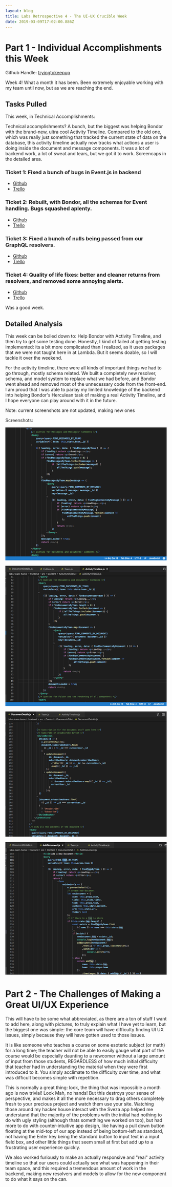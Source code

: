 ```yaml
---
layout: blog
title: Labs Retrospective 4 - The UI-UX Crucible Week
date: 2019-03-09T17:02:00.886Z
---
```

# Part 1 - Individual Accomplishments this Week

Github Handle: [tryingtokeepup](https://github.com/tryingtokeepup)

Week 4! What a month it has been. Been extremely enjoyable working with my team until now, but as we are reaching the end.

## Tasks Pulled

This week, in Technical Accomplishments:

Technical accomplishments? A bunch, but the biggest was helping Bondor with the brand-new, ultra cool Activity Timeline. Compared to the old one, which was really just something that tracked the current state of data on the database, this activity timeline actually now tracks what actions a user is doing inside the document and message components. It was a lot of backend work, a lot of sweat and tears, but we got it to work. Screencaps in the detailed area.

### Ticket 1: Fixed a bunch of bugs in Event.js in backend

* [Github](https://github.com/Lambda-School-Labs/labs-team-home/pull/362)
* [Trello](https://trello.com/c/QW8mvUpD/85-testing-and-fixing-folder-functions-from-last-week)

### Ticket 2: Rebuilt, with Bondor, all the schemas for Event handling. Bugs squashed aplenty.

* [Github](https://github.com/Lambda-School-Labs/labs-team-home/pull/370)
* [Trello](https://trello.com/c/QW8mvUpD/85-testing-and-fixing-folder-functions-from-last-week)

### Ticket 3: Fixed a bunch of nulls being passed from our GraphQL resolvers.

* [Github](https://github.com/Lambda-School-Labs/labs-team-home/pull/384)
* [Trello](https://trello.com/c/QW8mvUpD/85-testing-and-fixing-folder-functions-from-last-week)

### Ticket 4: Quality of life fixes: better and cleaner returns from resolvers, and removed some annoying alerts.

* [Github](https://github.com/Lambda-School-Labs/labs-team-home/pull/395)
* [Trello](https://trello.com/c/QW8mvUpD/85-testing-and-fixing-folder-functions-from-last-week)

Was a good week. 

## Detailed Analysis

This week can be boiled down to: Help Bondor with Activity Timeline, and then try to get some testing done. Honestly, I kind of failed at getting testing implemented: its a bit more complicated than I realized, as it uses packages that we were not taught here in at Lambda. But it seems doable, so I will tackle it over the weekend. 

For the activity timeline, there were all kinds of important things we had to go through, mostly schema related. We built a completely new resolver, schema, and model system to replace what we had before, and Bondor went ahead and removed most of the unnecessary code from the front-end. I am proud that I was able to parlay my limited knowledge of the backend into helping Bondor's Herculean task of making a real Activity Timeline, and I hope everyone can play around with it in the future. 


Note: current screenshots are not updated, making new ones

Screenshots:

![](../assets/activity-timeline-1.png "Activity Timeline - This shows the first part of the fix.")

![](../assets/activity-timeline2.png "This is the 2nd part.")

![](../assets/subscribe-function.png "I assisted Nedim too this week on the subscribe functionality. Final implementation was done by Bondor.")

![](../assets/tag-function.png "Not all of the code (of course), but this was my primary duty. Eileen helped tremendously.")



# Part 2 - The Challenges of Making a Great UI/UX Experience

This will have to be some what abbreviated, as there are a ton of stuff I want to add here, along with pictures, to truly explain what I have yet to learn, but the biggest one was simple: the core team will have difficulty finding UI UX issues, simply because they will have gotten used to those issues. 

It is like someone who teaches a course on some esoteric subject (or math) for a long time; the teacher will not be able to easily gauge what part of the course would be especially daunting to a newcomer without a large amount of input from those students, REGARDLESS of how much initial difficulty that teacher had in understanding the material when they were first introduced to it. You simply acclimate to the difficulty over time, and what was difficult becomes simple with repetition.

This is normally a great thing: look, the thing that was impossible a month ago is now trivial! Look Mah, no hands! But this destroys your sense of perspective, and makes it all the more necessary to drag others completely fresh to your precious project and watch them use your site. Watching those around my hacker house interact with the Sveza app helped me understand that the majority of the problems with the initial had nothing to do with ugly styling (although thats something we worked on too), but had more to do with counter-intuitive app design, like having a pull down button floating at the mid-top of our app instead of being bottom-left as standard, not having the Enter key being the standard button to input text in a input field box, and other little things that seem small at first but add up to a frustrating user experience quickly.

We also worked furiously to make an actually responsive and "real" activity timeline so that our users could actually see what was happening in their team space, and this required a tremendous amount of work in the backend, making new resolvers and models to allow for the new component to do what it says on the can. 
